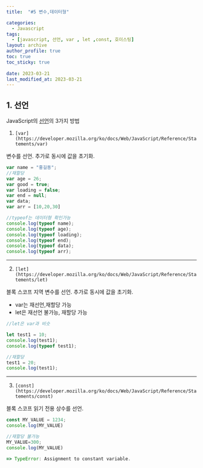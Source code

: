 ```yaml
---
title:  "#5 변수,데이터형"

categories:
  - Javascript
tags:
  - [javascript, 선언, var , let ,const, 호이스팅]
layout: archive
author_profile: true
toc: true
toc_sticky: true
 
date: 2023-03-21
last_modified_at: 2023-03-21
---
```



## 1. 선언

JavaScript의 [선언](https://developer.mozilla.org/ko/docs/Web/JavaScript/Guide/Grammar_and_Types#%EC%84%A0%EC%96%B8)의 3가지 방법

1) `[var](https://developer.mozilla.org/ko/docs/Web/JavaScript/Reference/Statements/var)`

변수를 선언. 추가로 동시에 값을 초기화.

```jsx
var name = "홍길동";
//재할당
var age = 26;
var good = true;
var loading = false;
var end = null;
var data; 
var arr = [10,20,30]

//typeof는 데이터형 확인가능
console.log(typeof name);
console.log(typeof age);
console.log(typeof loading);
console.log(typeof end);
console.log(typeof data);
console.log(typeof arr);
```

---

2) `[let](https://developer.mozilla.org/ko/docs/Web/JavaScript/Reference/Statements/let)`

블록 스코프 지역 변수를 선언. 추가로 동시에 값을 초기화.

- var는 재선언,재할당 가능
- let은 재선언 불가능, 재할당 가능

```jsx
//let은 var과 비슷

let test1 = 10;
console.log(test1);
console.log(typeof test1);

//재할당
test1 = 20;
console.log(test1);
```

---

3) `[const](https://developer.mozilla.org/ko/docs/Web/JavaScript/Reference/Statements/const)`

블록 스코프 읽기 전용 상수를 선언.

```jsx
const MY_VALUE = 1234;
console.log(MY_VALUE)

//재할당 불가능
MY_VALUE=300;
console.log(MY_VALUE)

=> TypeError: Assignment to constant variable.
```